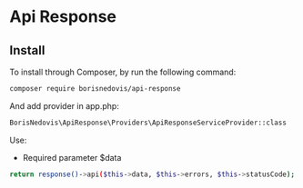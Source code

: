 # Api Response

## Install

To install through Composer, by run the following command:

``` bash
composer require borisnedovis/api-response
```

And add provider in app.php:

``` bash
BorisNedovis\ApiResponse\Providers\ApiResponseServiceProvider::class
```

Use:

- Required parameter $data

``` bash
return response()->api($this->data, $this->errors, $this->statusCode);
```


